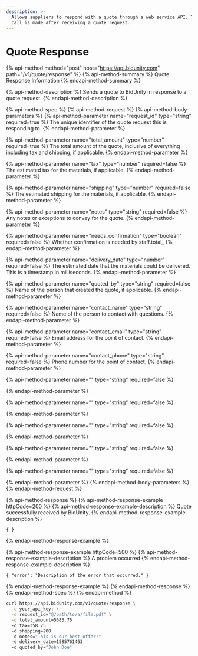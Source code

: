 ```yaml
---
description: >-
  Allows suppliers to respond with a quote through a web service API. This API
  call is made after receiving a quote request.
---
```


# Quote Response

{% api-method method="post" host="https://api.bidunity.com" path="/v1/quote/response" %}
{% api-method-summary %}
Quote Response Information
{% endapi-method-summary %}

{% api-method-description %}
Sends a quote to BidUnity in response to a quote request.
{% endapi-method-description %}

{% api-method-spec %}
{% api-method-request %}
{% api-method-body-parameters %}
{% api-method-parameter name="request\_id" type="string" required=true %}
The unique identifier of the quote request this is responding to.
{% endapi-method-parameter %}

{% api-method-parameter name="total\_amount" type="number" required=true %}
The total amount of the quote, inclusive of everything including tax and shipping, if applicable.
{% endapi-method-parameter %}

{% api-method-parameter name="tax" type="number" required=false %}
The estimated tax for the materials, if applicable.
{% endapi-method-parameter %}

{% api-method-parameter name="shipping" type="number" required=false %}
The estimated shipping for the materials, if applicable.
{% endapi-method-parameter %}

{% api-method-parameter name="notes" type="string" required=false %}
Any notes or exceptions to convey for the quote.
{% endapi-method-parameter %}

{% api-method-parameter name="needs\_confirmation" type="boolean" required=false %}
Whether confirmation is needed by staff.total\_
{% endapi-method-parameter %}

{% api-method-parameter name="delivery\_date" type="number" required=false %}
The estimated date that the materials could be delivered. This is a timestamp in milliseconds.
{% endapi-method-parameter %}

{% api-method-parameter name="quoted\_by" type="string" required=false %}
Name of the person that created the quote, if applicable.
{% endapi-method-parameter %}

{% api-method-parameter name="contact\_name" type="string" required=false %}
Name of the person to contact with questions.
{% endapi-method-parameter %}

{% api-method-parameter name="contact\_email" type="string" required=false %}
Email address for the point of contact.
{% endapi-method-parameter %}

{% api-method-parameter name="contact\_phone" type="string" required=false %}
Phone number for the point of contact.
{% endapi-method-parameter %}

{% api-method-parameter name="" type="string" required=false %}

{% endapi-method-parameter %}

{% api-method-parameter name="" type="string" required=false %}

{% endapi-method-parameter %}

{% api-method-parameter name="" type="string" required=false %}

{% endapi-method-parameter %}

{% api-method-parameter name="" type="string" required=false %}

{% endapi-method-parameter %}

{% api-method-parameter name="" type="string" required=false %}

{% endapi-method-parameter %}
{% endapi-method-body-parameters %}
{% endapi-method-request %}

{% api-method-response %}
{% api-method-response-example httpCode=200 %}
{% api-method-response-example-description %}
Quote successfully received by BidUnity.
{% endapi-method-response-example-description %}

```
{ }
```
{% endapi-method-response-example %}

{% api-method-response-example httpCode=500 %}
{% api-method-response-example-description %}
A problem occurred 
{% endapi-method-response-example-description %}

```
{ "error": "Description of the error that occurred." }
```
{% endapi-method-response-example %}
{% endapi-method-response %}
{% endapi-method-spec %}
{% endapi-method %}

```bash
curl https://api.bidunity.com/v1/quote/response \
  -u your_api_key: \
  -d request_id="@/path/to/a/file.pdf" \
  -d total_amount=5683.75
  -d tax=358.75
  -d shipping=200
  -d notes="This is our best offer!"
  -d delivery_date=1585761463
  -d quoted_by="John Doe"
```

